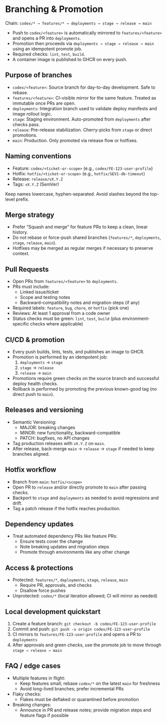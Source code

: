 # Branching & Promotion

Chain: `codex/* → features/* → deployments → stage → release → main`

- Push to `codex/<feature>` is automatically mirrored to `features/<feature>` and opens a PR into `deployments`.
- Promotion then proceeds via `deployments → stage → release → main` using an idempotent promote job.
- Required checks: `lint`, `test`, `build`.
- A container image is published to GHCR on every push.

## Purpose of branches

- `codex/<feature>`: Source branch for day-to-day development. Safe to rebase.
- `features/<feature>`: CI-visible mirror for the same feature. Treated as immutable once PRs are open.
- `deployments`: Integration branch used to validate deploy manifests and image rollout logic.
- `stage`: Staging environment. Auto-promoted from `deployments` after checks pass.
- `release`: Pre-release stabilization. Cherry-picks from `stage` or direct promotions.
- `main`: Production. Only promoted via release flow or hotfixes.

## Naming conventions

- Feature: `codex/<ticket-or-scope>` (e.g., `codex/FE-123-user-profile`)
- Hotfix: `hotfix/<ticket-or-scope>` (e.g., `hotfix/SEV1-db-timeout`)
- Release: `release/vX.Y.Z`
- Tags: `vX.Y.Z` (SemVer)

Keep names lowercase, hyphen-separated. Avoid slashes beyond the top-level prefix.

## Merge strategy

- Prefer “Squash and merge” for feature PRs to keep a clean, linear history.
- Do not rebase or force-push shared branches (`features/*`, `deployments`, `stage`, `release`, `main`).
- Hotfixes may be merged as regular merges if necessary to preserve context.

## Pull Requests

- Open PRs from `features/<feature>` to `deployments`.
- PRs must include:
    - Linked issue/ticket
    - Scope and testing notes
    - Backward-compatibility notes and migration steps (if any)
- Required labels: `feature`, `bug`, `chore`, or `hotfix` (pick one)
- Reviews: At least 1 approval from a code owner
- Status checks must be green: `lint`, `test`, `build` (plus environment-specific checks where applicable)

## CI/CD & promotion

- Every push builds, lints, tests, and publishes an image to GHCR.
- Promotion is performed by an idempotent job:
    1. `deployments` → `stage`
    2. `stage` → `release`
    3. `release` → `main`
- Promotions require green checks on the source branch and successful deploy health checks.
- Rollback is performed by promoting the previous known-good tag (no direct push to `main`).

## Releases and versioning

- Semantic Versioning:
    - MAJOR: breaking changes
    - MINOR: new functionality, backward-compatible
    - PATCH: bugfixes, no API changes
- Tag production releases with `vX.Y.Z` on `main`.
- After release, back-merge `main` → `release` → `stage` if needed to keep branches aligned.

## Hotfix workflow

- Branch from `main`: `hotfix/<scope>`
- Open PR to `release` and/or directly promote to `main` after passing checks.
- Backport to `stage` and `deployments` as needed to avoid regressions and drift.
- Tag a patch release if the hotfix reaches production.

## Dependency updates

- Treat automated dependency PRs like feature PRs:
    - Ensure tests cover the change
    - Note breaking updates and migration steps
    - Promote through environments like any other change

## Access & protections

- Protected: `features/*`, `deployments`, `stage`, `release`, `main`
    - Require PR, approvals, and checks
    - Disallow force pushes
- Unprotected: `codex/*` (local iteration allowed; CI will mirror as needed)

## Local development quickstart

1. Create a feature branch: `git checkout -b codex/FE-123-user-profile`
2. Commit and push: `git push -u origin codex/FE-123-user-profile`
3. CI mirrors to `features/FE-123-user-profile` and opens a PR to `deployments`
4. After approvals and green checks, use the promote job to move through `stage → release → main`

## FAQ / edge cases

- Multiple features in flight:
    - Keep features small; rebase `codex/*` on the latest `main` for freshness
    - Avoid long-lived branches; prefer incremental PRs
- Flaky checks:
    - Flakes must be deflaked or quarantined before promotion
- Breaking changes:
    - Announce in PR and release notes; provide migration steps and feature flags if possible
